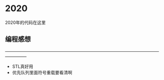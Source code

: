 # 2020

2020年的代码在这里

## 编程感想

—————————————————————————————————————————

+ STL真好用
+ 优先队列里面符号重载要看清啊

